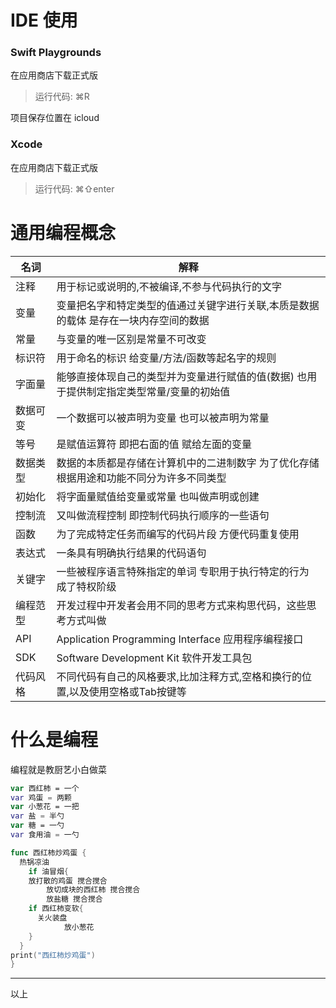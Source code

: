 # IDE 使用

### Swift Playgrounds

在应用商店下载正式版

> 运行代码: ⌘R

项目保存位置在 icloud

### Xcode

在应用商店下载正式版

> 运行代码: ⌘⇧enter
>

# 通用编程概念

| 名词 | 解释 |
| -------- | ------------------------------------------------------------ |
| 注释     | 用于标记或说明的,不被编译,不参与代码执行的文字               |
| 变量     | 变量把名字和特定类型的值通过关键字进行关联,本质是数据的载体 是存在一块内存空间的数据 |
| 常量     | 与变量的唯一区别是常量不可改变                               |
| 标识符   | 用于命名的标识 给变量/方法/函数等起名字的规则                |
| 字面量   | 能够直接体现自己的类型并为变量进行赋值的值(数据) 也用于提供制定指定类型常量/变量的初始值 |
| 数据可变 | 一个数据可以被声明为变量 也可以被声明为常量                  |
| 等号     | 是赋值运算符 即把右面的值 赋给左面的变量                     |
| 数据类型 | 数据的本质都是存储在计算机中的二进制数字 为了优化存储 根据用途和功能不同分为许多不同类型 |
| 初始化   | 将字面量赋值给变量或常量 也叫做声明或创建                    |
| 控制流   | 又叫做流程控制 即控制代码执行顺序的一些语句                  |
| 函数     | 为了完成特定任务而编写的代码片段 方便代码重复使用            |
| 表达式   | 一条具有明确执行结果的代码语句                               |
| 关键字   | 一些被程序语言特殊指定的单词 专职用于执行特定的行为 成了特权阶级 |
| 编程范型 | 开发过程中开发者会用不同的思考方式来构思代码，这些思考方式叫做 |
| API      | Application Programming Interface 应用程序编程接口           |
| SDK      | Software Development Kit 软件开发工具包                      |
| 代码风格 | 不同代码有自己的风格要求,比加注释方式,空格和换行的位置,以及使用空格或Tab按键等 |

# 什么是编程

编程就是教厨艺小白做菜

```swift
var 西红柿 = 一个
var 鸡蛋 = 两颗
var 小葱花 = 一把
var 盐 = 半勺
var 糖 = 一勺
var 食用油 = 一勺

func 西红柿炒鸡蛋 {
  热锅凉油
	if 油冒烟{
  	放打散的鸡蛋 搅合搅合
		放切成块的西红柿 搅合搅合
		放盐糖 搅合搅合
    if 西红柿变软{
      关火装盘
			放小葱花
    }
  }
print("西红柿炒鸡蛋")
}
```

---

以上

